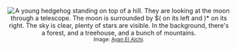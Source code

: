 <p style="text-align:center" align="center">
<img src="https://cdn.githubraw.com/scrabsha/expendable/main/assets/top_image.png"
     style="text-align:center"
     alt="A young hedgehog standing on top of a hill. They are looking at the moon through a telescope. The moon is surrounded by $( on its left and )* on its right. The sky is clear, plenty of stars are visible. In the background, there's a forest, and a treehouse, and a bunch of mountains." />
<small>Image: <a href="https://ayanelaichi.myportfolio.com/">Ayan El Aichi</a>.</small>
</p>
